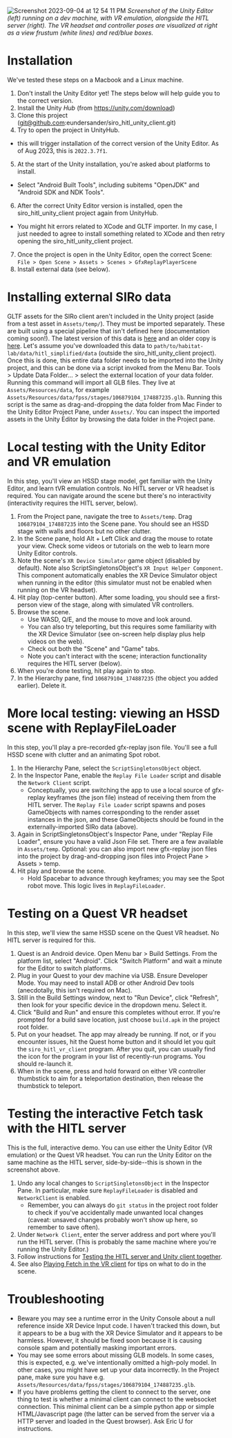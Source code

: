 ![Screenshot 2023-09-04 at 12 54 11 PM](https://github.com/eundersander/siro_hitl_unity_client/assets/6557808/5aac5731-a7eb-4f0d-876c-871b330f6677)
*Screenshot of the Unity Editor (left) running on a dev machine, with VR emulation, alongside the HITL server (right). The VR headset and controller poses are visualized at right as a view frustum (white lines) and red/blue boxes.*

# Installation
We've tested these steps on a Macbook and a Linux machine.

1. Don't install the Unity Editor yet! The steps below will help guide you to the correct version.
2. Install the Unity *Hub* (from https://unity.com/download)
3. Clone this project (git@github.com:eundersander/siro_hitl_unity_client.git)
4. Try to open the project in UnityHub.
* this will trigger installation of the correct version of the Unity Editor. As of Aug 2023, this is `2022.3.7f1`.
5. At the start of the Unity installation, you're asked about platforms to install.
* Select "Android Built Tools", including subitems "OpenJDK" and "Android SDK and NDK Tools".
6. After the correct Unity Editor version is installed, open the siro_hitl_unity_client project again from UnityHub.
* You might hit errors related to XCode and GLTF importer. In my case, I just needed to agree to install something related to XCode and then retry opening the siro_hitl_unity_client project.
7. Once the project is open in the Unity Editor, open the correct Scene: `File > Open Scene > Assets > Scenes > GfxReplayPlayerScene`
8. Install external data (see below).

# Installing external SIRo data
GLTF assets for the SIRo client aren't included in the Unity project (aside from a test asset in `Assets/temp/`). They must be imported separately. These are built using a special pipeline that isn't defined here (documentation coming soon!). The latest version of this data is [here](https://drive.google.com/file/d/1r20vpmCT5kWas6HtMpmYIPhm3Ww-CHi1/view) and an older copy is [here](https://drive.google.com/file/d/1NkDI2kLoTFjr5eEhtzQn2D1jCCdAh6_m/view?usp=drive_link). Let's assume you've downloaded this data to `path/to/habitat-lab/data/hitl_simplified/data` (outside the siro_hitl_unity_client project). Once this is done, this entire data folder needs to be imported into the Unity project, and this can be done via a script invoked from the Menu Bar. Tools > Update Data Folder... > select the external location of your data folder. Running this command will import all GLB files. They live at `Assets/Resources/data`, for example `Assets/Resources/data/fpss/stages/106879104_174887235.glb`. Running this script is the same as drag-and-dropping the data folder from Mac Finder to the Unity Editor Project Pane, under `Assets/`. You can inspect the imported assets in the Unity Editor by browsing the data folder in the Project pane.

# Local testing with the Unity Editor and VR emulation
In this step, you'll view an HSSD stage model, get familiar with the Unity Editor, and learn tVR emulation controls. No HITL server or VR headset is required. You can navigate around the scene but there's no interactivity (interactivity requires the HITL server, below).

1. From the Project pane, navigate the tree to `Assets/temp`. Drag `106879104_174887235` into the Scene pane. You should see an HSSD stage with walls and floors but no other clutter.
2. In the Scene pane, hold Alt + Left Click and drag the mouse to rotate your view. Check some videos or tutorials on the web to learn more Unity Editor controls.
3. Note the scene's `XR Device Simulator` game object (disabled by default). Note also ScriptSingletonsObject's `XR Input Helper Component`. This component automatically enables the XR Device Simulator object when running in the editor (this simulator must not be enabled when running on the VR headset).
4. Hit play (top-center button). After some loading, you should see a first-person view of the stage, along with simulated VR controllers.
5. Browse the scene.
    * Use WASD, Q/E, and the mouse to move and look around.
    * You can also try teleporting, but this requires some familiarity with the XR Device Simulator (see on-screen help display plus help videos on the web).
    * Check out both the "Scene" and "Game" tabs.
    * Note you can't interact with the scene; interaction functionality requires the HITL server (below).
6. When you're done testing, hit play again to stop.
7. In the Hierarchy pane, find `106879104_174887235` (the object you added earlier). Delete it.

# More local testing: viewing an HSSD scene with ReplayFileLoader
In this step, you'll play a pre-recorded gfx-replay json file. You'll see a full HSSD scene with clutter and an animating Spot robot.

1. In the Hierarchy Pane, select the `ScriptSingletonsObject` object.
2. In the Inspector Pane, enable the `Replay File Loader` script and disable the `Network Client` script.
    * Conceptually, you are switching the app to use a local source of gfx-replay keyframes (the json file) instead of receiving them from the HITL server. The `Replay File Loader` script spawns and poses GameObjects with names corresponding to the render asset instances in the json, and these GameObjects should be found in the externally-imported SIRo data (above). 
3. Again in ScriptSingletonsObject's Inspector Pane, under "Replay File Loader", ensure you have a valid Json File set. There are a few available in `Assets/temp`. Optional: you can also import new gfx-replay json files into the project by drag-and-dropping json files into Project Pane > Assets > temp.
4. Hit play and browse the scene.
    * Hold Spacebar to advance through keyframes; you may see the Spot robot move. This logic lives in `ReplayFileLoader`.

# Testing on a Quest VR headset
In this step, we'll view the same HSSD scene on the Quest VR headset. No HITL server is required for this.

1. Quest is an Android device. Open Menu bar > Build Settings. From the platform list, select "Android". Click "Switch Platform" and wait a minute for the Editor to switch platforms.
2. Plug in your Quest to your dev machine via USB. Ensure Developer Mode. You may need to install ADB or other Android Dev tools (anecdotally, this isn't required on Mac).
3. Still in the Build Settings window, next to "Run Device", click "Refresh", then look for your specific device in the dropdown menu. Select it.
4. Click "Build and Run" and ensure this completes without error. If you're prompted for a build save location, just choose `build.apk` in the project root folder.
5. Put on your headset. The app may already be running. If not, or if you encounter issues, hit the Quest home button and it should let you quit the `siro_hitl_vr_client` program. After you quit, you can usually find the icon for the program in your list of recently-run programs. You should re-launch it.
6. When in the scene, press and hold forward on either VR controller thumbstick to aim for a teleportation destination, then release the thumbstick to teleport.

# Testing the interactive Fetch task with the HITL server
This is the full, interactive demo. You can use either the Unity Editor (VR emulation) or the Quest VR headset. You can run the Unity Editor on the same machine as the HITL server, side-by-side--this is shown in the screenshot above.

1. Undo any local changes to `ScriptSingletonsObject` in the Inspector Pane. In particular, make sure `ReplayFileLoader` is disabled and `NetworkClient` is enabled.
    * Remember, you can always do `git status` in the project root folder to check if you've accidentally made unwanted local changes (caveat: unsaved changes probably won't show up here, so remember to save often).
3. Under `Network Client`, enter the server address and port where you'll run the HITL server. (This is probably the same machine where you're running the Unity Editor.)
4. Follow instructions for [Testing the HITL server and Unity client together](https://docs.google.com/document/d/1cvKuXXE2cKchi-C_O7GGVFZ5x0QU7J9gHTIETzpVKJU/edit#bookmark=id.l3y1pdpos6t).
5. See also [Playing Fetch in the VR client](https://docs.google.com/document/d/1cvKuXXE2cKchi-C_O7GGVFZ5x0QU7J9gHTIETzpVKJU/edit#bookmark=id.uqh8z8qcn7y8) for tips on what to do in the scene.

# Troubleshooting
* Beware you may see a runtime error in the Unity Console about a null reference inside XR Device Input code. I haven't tracked this down, but it appears to be a bug with the XR Device Simulator and it appears to be harmless. However, it should be fixed soon because it is causing console spam and potentially masking important errors.
* You may see some errors about missing GLB models. In some cases, this is expected, e.g. we've intentionally omitted a high-poly model. In other cases, you might have set up your data incorrectly. In the Project pane, make sure you have e.g. `Assets/Resources/data/fpss/stages/106879104_174887235.glb`.
* If you have problems getting the client to connect to the server, one thing to test is whether a minimal client can connect to the websocket connection. This minimal client can be a simple python app or simple HTML/Javascript page (the latter can be served from the server via a HTTP server and loaded in the Quest browser). Ask Eric U for instructions.
